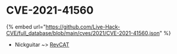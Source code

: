 # CVE-2021-41560
{% embed url="https://github.com/Live-Hack-CVE/full_database/blob/main/cves/2021/CVE-2021-41560.json" %}

* Nickguitar ~> [RevCAT](https://www.alice-snow.ru/2021/database/cve-2021-41560/revcat-nickguitar)